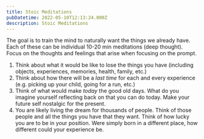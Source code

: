 ```yaml
---
title: Stoic Meditations
pubDatetime: 2022-05-10T12:13:24.000Z
description: Stoic Meditations
---
```


The goal is to train the mind to naturally want the things we already have. Each
of these can be individual 10-20 min meditations (deep thought). Focus on the
thoughts and feelings that arise when focusing on the prompt.

1. Think about what it would be like to lose the things you have (including
   objects, experiences, memories, health, family, etc.)
2. Think about how there will be a _last time_ for each and every experience
   (e.g. picking up your child, going for a run, etc.)
3. Think of what would make _today_ the good old days. What do you imagine
   yourself reflecting back on that you can do today. Make your future self
   nostalgic for the present.
4. You are likely living the dream for thousands of people. Think of those
   people and all the things you have that they want. Think of how lucky you are
   to be in your position. Were simply born in a different place, how different
   could your experience be.
